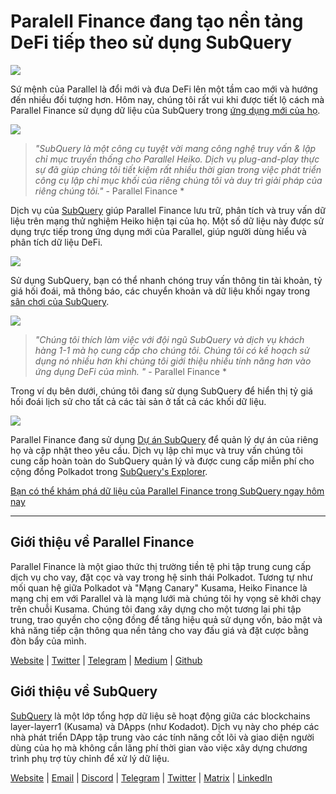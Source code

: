 # Paralell Finance đang tạo nền tảng DeFi tiếp theo sử dụng SubQuery

![](https://cdn-images-1.medium.com/max/1600/1*WcFjuL_ncmHpgzVhaXDUdg.png)

Sứ mệnh của Parallel là đổi mới và đưa DeFi lên một tầm cao mới và hướng đến nhiều đối tượng hơn. Hôm nay, chúng tôi rất vui khi được tiết lộ cách mà Parallel Finance sử dụng dữ liệu của SubQuery trong [ứng dụng mới của họ](https://testnet.parallel.fi/#/overview).

![](https://cdn-images-1.medium.com/max/1600/1*5Ru0mv1hq86BuBhGwsmoqQ.png)

> *"SubQuery là một công cụ tuyệt vời mang công nghệ truy vấn & lập chỉ mục truyền thống cho Parallel Heiko. Dịch vụ plug-and-play thực sự đã giúp chúng tôi tiết kiệm rất nhiều thời gian trong việc phát triển công cụ lập chỉ mục khối của riêng chúng tôi và duy trì giải pháp của riêng chúng tôi."* - Parallel Finance *

Dịch vụ của [SubQuery](https://subquery.network/) giúp Parallel Finance lưu trữ, phân tích và truy vấn dữ liệu trên mạng thử nghiệm Heiko hiện tại của họ. Một số dữ liệu này được sử dụng trực tiếp trong ứng dụng mới của Parallel, giúp người dùng hiểu và phân tích dữ liệu DeFi.

![](https://miro.medium.com/max/1200/1*Lmk8BvWg2YYTDZggHN82VQ.gif)

Sử dụng SubQuery, bạn có thể nhanh chóng truy vấn thông tin tài khoản, tỷ giá hối đoái, mã thông báo, các chuyển khoản và dữ liệu khối ngay trong [sân chơi của SubQuery](https://explorer.subquery.network/subquery/parallel-finance/parallel-finance).

![](https://cdn-images-1.medium.com/max/1600/1*FDRgez-G26x1DkWqCkORMQ.png)

> *"Chúng tôi thích làm việc với đội ngũ SubQuery và dịch vụ khách hàng 1-1 mà họ cung cấp cho chúng tôi. Chúng tôi có kế hoạch sử dụng nó nhiều hơn khi chúng tôi giới thiệu nhiều tính năng hơn vào ứng dụng DeFi của mình. "* - Parallel Finance *

Trong ví dụ bên dưới, chúng tôi đang sử dụng SubQuery để hiển thị tỷ giá hối đoái lịch sử cho tất cả các tài sản ở tất cả các khối dữ liệu.

![](https://cdn-images-1.medium.com/max/1600/1*yctQKMNqdOnICNblJk9njw.png)

Parallel Finance đang sử dụng [Dự án SubQuery](https://project.subquery.network/) để quản lý dự án của riêng họ và cập nhật theo yêu cầu. Dịch vụ lập chỉ mục và truy vấn chúng tôi cung cấp hoàn toàn do SubQuery quản lý và được cung cấp miễn phí cho cộng đồng Polkadot trong [SubQuery's Explorer](https://explorer.subquery.network/).

[Bạn có thể khám phá dữ liệu của Parallel Finance trong SubQuery ngay hôm nay](https://explorer.subquery.network/subquery/parallel-finance/parallel-finance)

* * * * *

## Giới thiệu về Parallel Finance

Parallel Finance là một giao thức thị trường tiền tệ phi tập trung cung cấp dịch vụ cho vay, đặt cọc và vay trong hệ sinh thái Polkadot. Tương tự như mối quan hệ giữa Polkadot và "Mạng Canary" Kusama, Heiko Finance là mạng chị em với Parallel và là mạng lưới mà chúng tôi hy vọng sẽ khởi chạy trên chuỗi Kusama. Chúng tôi đang xây dựng cho một tương lai phi tập trung, trao quyền cho cộng đồng để tăng hiệu quả sử dụng vốn, bảo mật và khả năng tiếp cận thông qua nền tảng cho vay đấu giá và đặt cược bằng đòn bẩy của mình.

[Website](https://parallel.fi/) | [Twitter](https://twitter.com/ParallelFi) | [Telegram](https://t.me/parallelfi) | [Medium](https://parallelfinance.medium.com/) | [Github](https://github.com/parallel-finance/parallel-dapp/blob/master/parallel.gif)

## Giới thiệu về SubQuery

[SubQuery](https://subquery.network/) là một lớp tổng hợp dữ liệu sẽ hoạt động giữa các blockchains layer-layerr1 (Kusama) và DApps (như Kodadot). Dịch vụ này cho phép các nhà phát triển DApp tập trung vào các tính năng cốt lõi và giao diện người dùng của họ mà không cần lãng phí thời gian vào việc xây dựng chương trình phụ trợ tùy chỉnh để xử lý dữ liệu.

[Website](https://subquery.network/) | [Email](mailto:hello@subquery.network) | [Discord](https://discord.com/invite/78zg8aBSMG) | [Telegram](https://t.me/subquerynetwork) | [Twitter](https://twitter.com/subquerynetwork) | [Matrix](https://matrix.to/#/#subquery:matrix.org) | [LinkedIn](https://www.linkedin.com/company/subquery)
